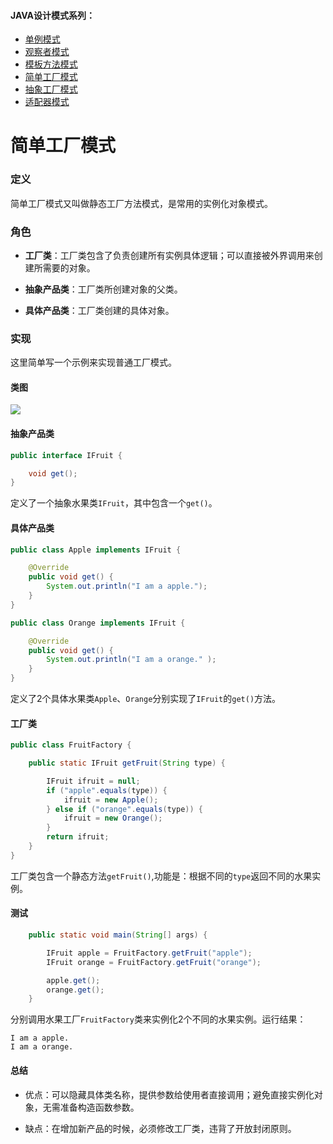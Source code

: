 #### JAVA设计模式系列：
* [单例模式](https://github.com/lishuo9527/JavaDesignPatterns/tree/master/Singleton)
* [观察者模式](https://github.com/lishuo9527/JavaDesignPatterns/tree/master/Observer)
* [模板方法模式](https://github.com/lishuo9527/JavaDesignPatterns/tree/master/TemplateMethod)
* [简单工厂模式](https://github.com/lishuo9527/JavaDesignPatterns/tree/master/SimpleFactory)
* [抽象工厂模式](https://github.com/lishuo9527/JavaDesignPatterns/tree/master/AbstractFactory)
* [适配器模式](https://github.com/lishuo9527/JavaDesignPatterns/tree/master/Adapter)

# 简单工厂模式

### 定义
简单工厂模式又叫做静态工厂方法模式，是常用的实例化对象模式。
### 角色

* **工厂类**：工厂类包含了负责创建所有实例具体逻辑；可以直接被外界调用来创建所需要的对象。
* **抽象产品类**：工厂类所创建对象的父类。

* **具体产品类**：工厂类创建的具体对象。

### 实现
这里简单写一个示例来实现普通工厂模式。
#### 类图
![](https://ww3.sinaimg.cn/large/006tKfTcgy1fe3w4e3wsfj30v70c2t9n.jpg)
#### 抽象产品类

```java
public interface IFruit {

    void get();
}
```
定义了一个抽象水果类`IFruit`，其中包含一个`get()`。

#### 具体产品类

```java
public class Apple implements IFruit {

    @Override
    public void get() {
        System.out.println("I am a apple.");
    }
}

public class Orange implements IFruit {

    @Override
    public void get() {
        System.out.println("I am a orange." );
    }
}
```
定义了2个具体水果类`Apple`、`Orange`分别实现了`IFruit`的`get()`方法。

#### 工厂类
```java
public class FruitFactory {

    public static IFruit getFruit(String type) {

        IFruit ifruit = null;
        if ("apple".equals(type)) {
            ifruit = new Apple();
        } else if ("orange".equals(type)) {
            ifruit = new Orange();
        }
        return ifruit;
    }
}
```
工厂类包含一个静态方法`getFruit()`,功能是：根据不同的`type`返回不同的水果实例。
#### 测试

```java
    public static void main(String[] args) {

        IFruit apple = FruitFactory.getFruit("apple");
        IFruit orange = FruitFactory.getFruit("orange");

        apple.get();
        orange.get();
    }
```

分别调用水果工厂`FruitFactory`类来实例化2个不同的水果实例。运行结果：
```
I am a apple.
I am a orange.
```

#### 总结
* 优点：可以隐藏具体类名称，提供参数给使用者直接调用；避免直接实例化对象，无需准备构造函数参数。

* 缺点：在增加新产品的时候，必须修改工厂类，违背了开放封闭原则。


